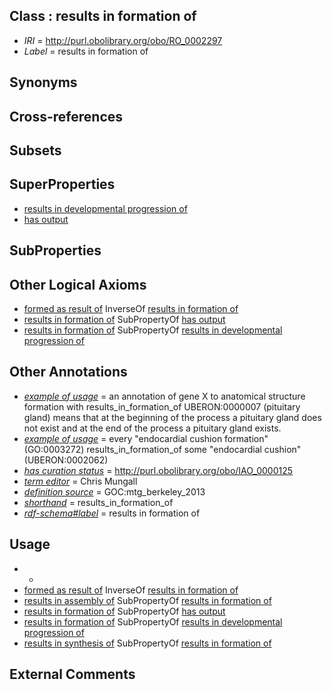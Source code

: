 
## Class : results in formation of

 * *IRI* = http://purl.obolibrary.org/obo/RO_0002297
 * *Label* = results in formation of

## Synonyms


## Cross-references


## Subsets


## SuperProperties

 * [results in developmental progression of](../../RO/95/RO_0002295.md)
 * [has output](../../RO/34/RO_0002234.md)

## SubProperties


## Other Logical Axioms

 * [formed as result of](../../RO/54/RO_0002354.md) InverseOf [results in formation of](../../RO/97/RO_0002297.md)
 * [results in formation of](../../RO/97/RO_0002297.md) SubPropertyOf [has output](../../RO/34/RO_0002234.md)
 * [results in formation of](../../RO/97/RO_0002297.md) SubPropertyOf [results in developmental progression of](../../RO/95/RO_0002295.md)

## Other Annotations

 * *[example of usage](../../IAO/12/IAO_0000112.md)* = an annotation of gene X to anatomical structure formation with results_in_formation_of UBERON:0000007 (pituitary gland) means that at the beginning of the process a pituitary gland does not exist and at the end of the process a pituitary gland exists.
 * *[example of usage](../../IAO/12/IAO_0000112.md)* = every "endocardial cushion formation" (GO:0003272) results_in_formation_of some "endocardial cushion" (UBERON:0002062)
 * *[has curation status](../../IAO/14/IAO_0000114.md)* = http://purl.obolibrary.org/obo/IAO_0000125
 * *[term editor](../../IAO/17/IAO_0000117.md)* = Chris Mungall
 * *[definition source](../../IAO/19/IAO_0000119.md)* = GOC:mtg_berkeley_2013
 * *[shorthand](../../nd/oboInOwl#shorthand.md)* = results_in_formation_of
 * *[rdf-schema#label](../../el/rdf-schema#label.md)* = results in formation of

## Usage

 * -
 * [formed as result of](../../RO/54/RO_0002354.md) InverseOf [results in formation of](../../RO/97/RO_0002297.md)
 * [results in assembly of](../../RO/88/RO_0002588.md) SubPropertyOf [results in formation of](../../RO/97/RO_0002297.md)
 * [results in formation of](../../RO/97/RO_0002297.md) SubPropertyOf [has output](../../RO/34/RO_0002234.md)
 * [results in formation of](../../RO/97/RO_0002297.md) SubPropertyOf [results in developmental progression of](../../RO/95/RO_0002295.md)
 * [results in synthesis of](../../RO/87/RO_0002587.md) SubPropertyOf [results in formation of](../../RO/97/RO_0002297.md)

## External Comments

